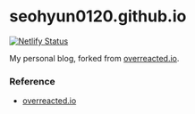 # seohyun0120.github.io

[![Netlify Status](https://api.netlify.com/api/v1/badges/fc5c2098-b016-4c50-a4f5-c3198a8963cb/deploy-status)](https://app.netlify.com/sites/seohyun/deploys)

My personal blog, forked from [overreacted.io](https://github.com/gaearon/overreacted.io). 



### Reference

- [overreacted.io](https://github.com/gaearon/overreacted.io)